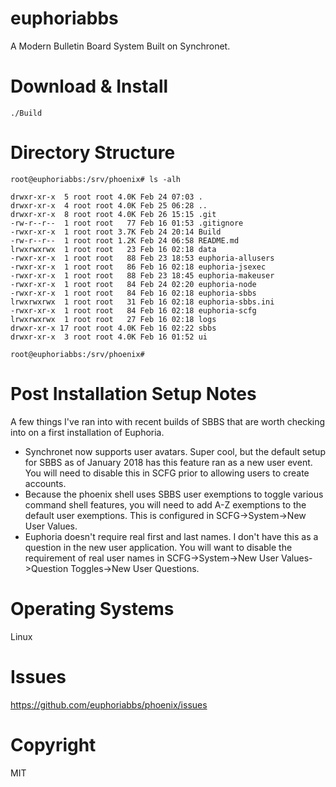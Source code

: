 # euphoriabbs

A Modern Bulletin Board System Built on Synchronet.

# Download & Install
	./Build

# Directory Structure

	root@euphoriabbs:/srv/phoenix# ls -alh

	drwxr-xr-x  5 root root 4.0K Feb 24 07:03 .
	drwxr-xr-x  4 root root 4.0K Feb 25 06:28 ..
	drwxr-xr-x  8 root root 4.0K Feb 26 15:15 .git
	-rw-r--r--  1 root root   77 Feb 16 01:53 .gitignore
	-rwxr-xr-x  1 root root 3.7K Feb 24 20:14 Build
	-rw-r--r--  1 root root 1.2K Feb 24 06:58 README.md
	lrwxrwxrwx  1 root root   23 Feb 16 02:18 data
	-rwxr-xr-x  1 root root   88 Feb 23 18:53 euphoria-allusers
	-rwxr-xr-x  1 root root   86 Feb 16 02:18 euphoria-jsexec
	-rwxr-xr-x  1 root root   88 Feb 23 18:45 euphoria-makeuser
	-rwxr-xr-x  1 root root   84 Feb 24 02:20 euphoria-node
	-rwxr-xr-x  1 root root   84 Feb 16 02:18 euphoria-sbbs
	lrwxrwxrwx  1 root root   31 Feb 16 02:18 euphoria-sbbs.ini
	-rwxr-xr-x  1 root root   84 Feb 16 02:18 euphoria-scfg
	lrwxrwxrwx  1 root root   27 Feb 16 02:18 logs
	drwxr-xr-x 17 root root 4.0K Feb 16 02:22 sbbs
	drwxr-xr-x  3 root root 4.0K Feb 16 01:52 ui

	root@euphoriabbs:/srv/phoenix#

# Post Installation Setup Notes
A few things I've ran into with recent builds of SBBS that are worth checking into on a first installation of Euphoria.
* Synchronet now supports user avatars. Super cool, but the default setup for SBBS as of January 2018 has this feature ran as a new user event. You will need to disable this in SCFG prior to allowing users to create accounts.
* Because the phoenix shell uses SBBS user exemptions to toggle various command shell features, you will need to add A-Z exemptions to the default user exemptions. This is configured in SCFG->System->New User Values.
* Euphoria doesn't require real first and last names. I don't have this as a question in the new user application. You will want to disable the requirement of real user names in SCFG->System->New User Values->Question Toggles->New User Questions.

# Operating Systems
Linux

# Issues
https://github.com/euphoriabbs/phoenix/issues

# Copyright
MIT
